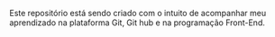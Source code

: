 Este repositório está sendo criado com o intuito de acompanhar meu aprendizado na plataforma Git, Git hub e na programação Front-End.
